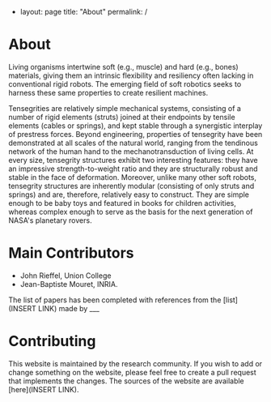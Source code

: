 - layout: page
  title: "About"
  permalink: /

# About

Living organisms intertwine soft (e.g., muscle) and hard (e.g., bones) materials, giving them an intrinsic flexibility and resiliency often lacking in conventional rigid robots. The emerging field of soft robotics seeks to harness these same properties to create resilient machines. 

Tensegrities are relatively simple mechanical systems, consisting of a number of rigid elements (struts) joined at their endpoints by tensile elements (cables or springs), and kept stable through a synergistic interplay of prestress forces. Beyond engineering, properties of tensegrity have been demonstrated at all scales of the natural world, ranging from the tendinous network of the human hand to the mechanotransduction of living cells. At every size, tensegrity structures exhibit two interesting features: they have an impressive strength-to-weight ratio and they are structurally robust and stable in the face of deformation. Moreover, unlike many other soft robots, tensegrity structures are inherently modular (consisting of only struts and springs) and are, therefore, relatively easy to construct. They are simple enough to be baby toys and featured in books for children activities, whereas complex enough to serve as the basis for the next generation of NASA's planetary rovers.

# Main Contributors
- John Rieffel, Union College
- Jean-Baptiste Mouret, INRIA.

The list of papers has been completed with references from the [list](INSERT LINK) made by ___

# Contributing

This website is maintained by the research community. If you wish to add or change something on the website, please feel free to create a pull request that implements the changes.
The sources of the website are available [here](INSERT LINK).
